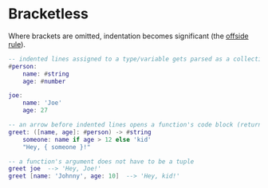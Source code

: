 # Bracketless

Where brackets are omitted, indentation becomes significant (the [offside rule](https://en.m.wikipedia.org/wiki/Off-side_rule)).

```lua
-- indented lines assigned to a type/variable gets parsed as a collection
#person:
    name: #string
    age: #number

joe:
    name: 'Joe'
    age: 27

-- an arrow before indented lines opens a function's code block (return type may still be specified)
greet: ([name, age]: #person) -> #string
    someone: name if age > 12 else 'kid'
    "Hey, { someone }!"

-- a function's argument does not have to be a tuple
greet joe  --> 'Hey, Joe!'
greet [name: 'Johnny', age: 10]  --> 'Hey, kid!'
```
